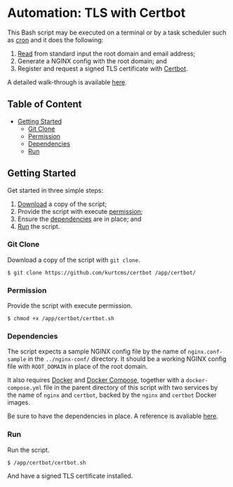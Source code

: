 # Automation: TLS with Certbot

This Bash script may be executed on a terminal or by a task scheduler such as [cron](https://linux.die.net/man/8/cron) and it does the following:

1. [Read](https://linux.die.net/man/1/read) from standard input the root domain and email address;
2. Generate a NGINX config with the root domain; and
3. Register and request a signed TLS certificate with [Certbot](https://certbot.eff.org/).

A detailed walk-through is available [here](https://kurtcms.org/automation-tls-with-certbot/).

## Table of Content

- [Getting Started](#getting-started)
  - [Git Clone](#git-clone)
  - [Permission](#permission)
  - [Dependencies](#dependencies)
  - [Run](#run)

## Getting Started

Get started in three simple steps:

1. [Download](#git-clone) a copy of the script;
2. Provide the script with execute [permission](#permission);
3. Ensure the [dependencies](#dependencies) are in place; and
4. [Run](#run) the script.

### Git Clone

Download a copy of the script with `git clone`.

```shell
$ git clone https://github.com/kurtcms/certbot /app/certbot/
```

### Permission

Provide the script with execute permission.

```shell
$ chmod +x /app/certbot/certbot.sh
```

### Dependencies

The script expects a sample NGINX config file by the name of `nginx.conf-sample` in the `../nginx-conf/` directory. It should be a working NGINX config file with `ROOT_DOMAIN` in place of the root domain.

It also requires [Docker](https://docs.docker.com/engine/install/) and [Docker Compose](https://docs.docker.com/compose/install/), together with a `docker-compose.yml` file in the parent directory of this script with two services by the name of `nginx` and `certbot`, backed by the `nginx` and `certbot` Docker images.

Be sure to have the dependencies in place. A reference is avaliable [here](https://github.com/kurtcms/docker-compose-wordpress-nginx-mysql).

### Run

Run the script.

```shell
$ /app/certbot/certbot.sh
```

And have a signed TLS certificate installed.